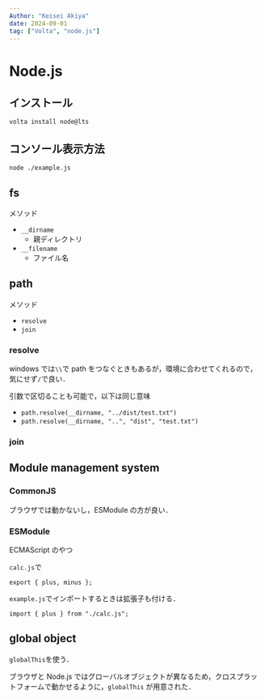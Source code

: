 ```yaml
---
Author: "Keisei Akiya"
date: 2024-09-01
tag: ["Volta", "node.js"]
---
```


# Node.js

## インストール

```{bash}
volta install node@lts
```

## コンソール表示方法

```{bash}
node ./example.js
```

## fs

メソッド

- `__dirname`
  - 親ディレクトリ
- `__filename`
  - ファイル名

## path

メソッド

- `resolve`
- `join`

### resolve

windows では`\\`で path をつなぐときもあるが，環境に合わせてくれるので，気にせず`/`で良い．

引数で区切ることも可能で，以下は同じ意味

- `path.resolve(__dirname, "../dist/test.txt")`
- `path.resolve(__dirname, "..", "dist", "test.txt")`

### join

## Module management system

### CommonJS

ブラウザでは動かないし，ESModule の方が良い．

### ESModule

ECMAScript のやつ

`calc.js`で

```{JavaScript}
export { plus, minus };
```

`example.js`でインポートするときは拡張子も付ける．

```{JavaScript}
import { plus } from "./calc.js";
```

## global object

`globalThis`を使う．

ブラウザと Node.js ではグローバルオブジェクトが異なるため，クロスプラットフォームで動かせるように，`globalThis` が用意された．
